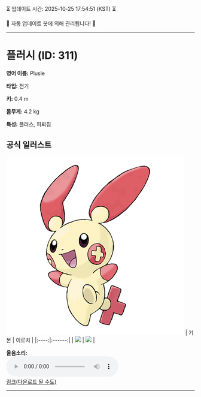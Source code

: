 
⏳ 업데이트 시간: 2025-10-25 17:54:51 (KST) ⏳

🤖 자동 업데이트 봇에 의해 관리됩니다! 🤖

---

# 플러시 (ID: 311)
**영어 이름:** Plusle

**타입:** 전기

**키:** 0.4 m

**몸무게:** 4.2 kg

**특성:** 플러스, 피뢰침

## 공식 일러스트
![](https://raw.githubusercontent.com/PokeAPI/sprites/master/sprites/pokemon/other/official-artwork/311.png)
| 기본 | 이로치 |
|:----:|:------:|
| <img src="http://play.pokemonshowdown.com/sprites/ani/plusle.gif" width="200"> | <img src="http://play.pokemonshowdown.com/sprites/ani-shiny/plusle.gif" width="200"> |

**울음소리:**<br><audio controls src="https://raw.githubusercontent.com/PokeAPI/cries/main/cries/pokemon/latest/311.ogg"></audio><br> [링크(다운로드 될 수도)](https://raw.githubusercontent.com/PokeAPI/cries/main/cries/pokemon/latest/311.ogg)


---
